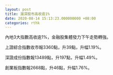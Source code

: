 ```yaml
---
layout: post
title: 滬深股市高收逾1%
date: 2020-08-14 15:13:23.000000000 +08:00
categories: rthk
---
```


內地3大指數高收逾1%，金融股集體發力下午走勢轉強。

上證綜合指數收市報3360點，升39點，升幅1.19%。

深證成份指數報13489點，升197點，升幅1.49%。

創業板指數報2668點，升46點，升幅1.76%。
